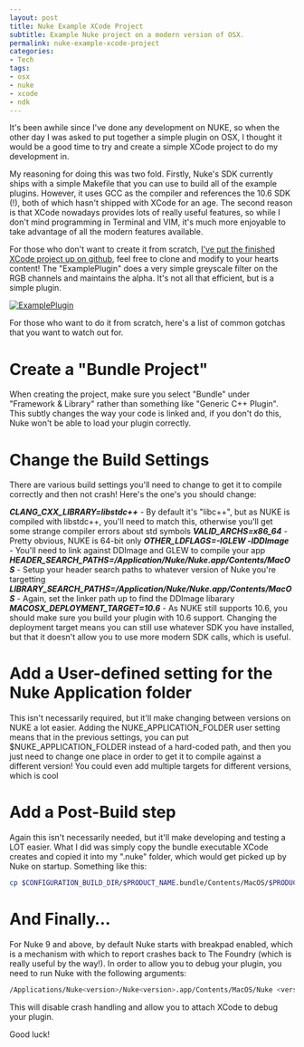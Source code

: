 ```yaml
---
layout: post
title: Nuke Example XCode Project
subtitle: Example Nuke project on a modern version of OSX.
permalink: nuke-example-xcode-project
categories:
- Tech
tags:
- osx
- nuke
- xcode
- ndk
---
```

It's been awhile since I've done any development on NUKE, so when the other day I was asked to put together a simple plugin on OSX, I thought it would be a good time to try and create a simple XCode project to do my development in.

My reasoning for doing this was two fold. Firstly, Nuke's SDK currently ships with a simple Makefile that you can use to build all of the example plugins. However, it uses GCC as the compiler and references the 10.6 SDK (!), both of which hasn't shipped with XCode for an age. The second reason is that XCode nowadays provides lots of really useful features, so while I don't mind programming in Terminal and VIM, it's much more enjoyable to take advantage of all the modern features available.

For those who don't want to create it from scratch, [I've put the finished XCode project up on github](https://github.com/tomwardio/NukeOSX-ExamplePlugin "NukeOSX-Example-Plugin"), feel free to clone and modify to your hearts content! The "ExamplePlugin" does a very simple greyscale filter on the RGB channels and maintains the alpha. It's not all that efficient, but is a simple plugin.

[![ExamplePlugin](http://tomjbward.co.uk/wp-content/uploads/2015/04/Screen-Shot-2015-04-05-at-23.02.46-1024x631.png)](http://tomjbward.co.uk/wp-content/uploads/2015/04/Screen-Shot-2015-04-05-at-23.02.46.png)

For those who want to do it from scratch, here's a list of common gotchas that you want to watch out for.

# Create a "Bundle Project"

When creating the project, make sure you select "Bundle" under "Framework & Library" rather than something like "Generic C++ Plugin". This subtly changes the way your code is linked and, if you don't do this, Nuke won't be able to load your plugin correctly.

# Change the Build Settings

There are various build settings you'll need to change to get it to compile correctly and then not crash! Here's the one's you should change:

_**CLANG_CXX_LIBRARY=libstdc++**_ - By default it's "libc++", but as NUKE is compiled with libstdc++, you'll need to match this, otherwise you'll get some strange compiler errors about std symbols
_**VALID_ARCHS=x86_64**_ - Pretty obvious, NUKE is 64-bit only
_**OTHER_LDFLAGS=-lGLEW -lDDImage**_ - You'll need to link against DDImage and GLEW to compile your app
_**HEADER_SEARCH_PATHS=/Application/Nuke<version>/Nuke<version>.app/Contents/MacOS</version></version>**_ - Setup your header search paths to whatever version of Nuke you're targetting
_**LIBRARY_SEARCH_PATHS=/Application/Nuke<version>/Nuke<version>.app/Contents/MacOS</version></version>**_ - Again, set the linker path up to find the DDImage libarary
_**MACOSX_DEPLOYMENT_TARGET=10.6**_ - As NUKE still supports 10.6, you should make sure you build your plugin with 10.6 support. Changing the deployment target means you can still use whatever SDK you have installed, but that it doesn't allow you to use more modern SDK calls, which is useful.

# Add a User-defined setting for the Nuke Application folder

This isn't necessarily required, but it'll make changing between versions on NUKE a lot easier. Adding the NUKE_APPLICATION_FOLDER user setting means that in the previous settings, you can put $NUKE_APPLICATION_FOLDER instead of a hard-coded path, and then you just need to change one place in order to get it to compile against a different version! You could even add multiple targets for different versions, which is cool

# Add a Post-Build step

Again this isn't necessarily needed, but it'll make developing and testing a LOT easier. What I did was simply copy the bundle executable XCode creates and copied it into my ".nuke" folder, which would get picked up by Nuke on startup. Something like this:

```bash
cp $CONFIGURATION_BUILD_DIR/$PRODUCT_NAME.bundle/Contents/MacOS/$PRODUCT_NAME ~/.nuke/$PRODUCT_NAME.dylib
```

# And Finally…

For Nuke 9 and above, by default Nuke starts with breakpad enabled, which is a mechanism with which to report crashes back to The Foundry (which is really useful by the way!). In order to allow you to debug your plugin, you need to run Nuke with the following arguments:

```bash
/Applications/Nuke<version>/Nuke<version>.app/Contents/MacOS/Nuke <version>--crashhandling 0
```

This will disable crash handling and allow you to attach XCode to debug your plugin.

Good luck!
